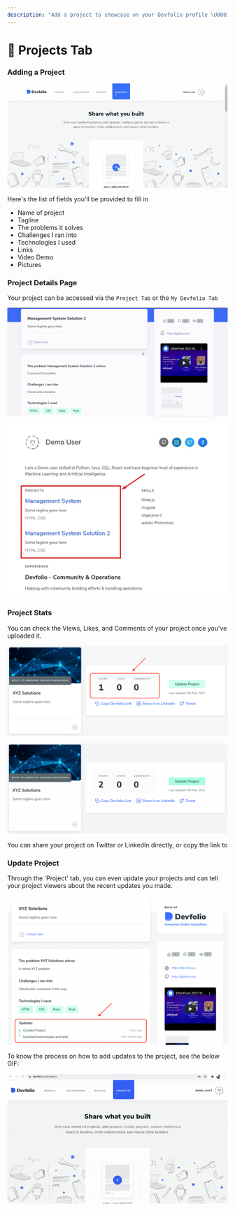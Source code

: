 ```yaml
---
description: "Add a project to showcase on your Devfolio profile \U0001F31F"
---
```


# 💪 Projects Tab

### Adding a Project

![](../../.gitbook/assets/ezgif-4-e03fa52d9494.gif)

Here's the list of fields you'll be provided to fill in

* Name of project
* Tagline
* The problems it solves
* Challenges I ran into
* Technologies I used
* Links
* Video Demo
* Pictures

### Project Details Page

Your project can be accessed via the `Project Tab` or the `My Devfolio Tab`

![](../../.gitbook/assets/screen_recording_2021-02-07_at_07.14.03.04_pm.gif)

![](../../.gitbook/assets/image%20%2888%29.png)

### Project Stats

You can check the Views, Likes, and Comments of your project once you've uploaded it.

![](../../.gitbook/assets/image%20%2880%29.png)

![](../../.gitbook/assets/image%20%28104%29.png)

You can share your project on Twitter or LinkedIn directly, or copy the link to

### Update Project

Through the 'Project' tab, you can even update your projects and can tell your project viewers about the recent updates you made.

![](../../.gitbook/assets/image%20%2894%29.png)

To know the process on how to add updates to the project, see the below GIF:

![](../../.gitbook/assets/update.gif)

